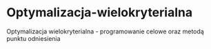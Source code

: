 # Optymalizacja-wielokryterialna
Optymalizacja wielokryterialna - programowanie celowe oraz metodą punktu odniesienia
